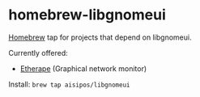 homebrew-libgnomeui
===================

[Homebrew](http://brew.sh) tap for projects that depend on libgnomeui.

Currently offered:
* [Etherape](http://etherape.sourceforge.net/) (Graphical network monitor)

Install:
`brew tap aisipos/libgnomeui`
